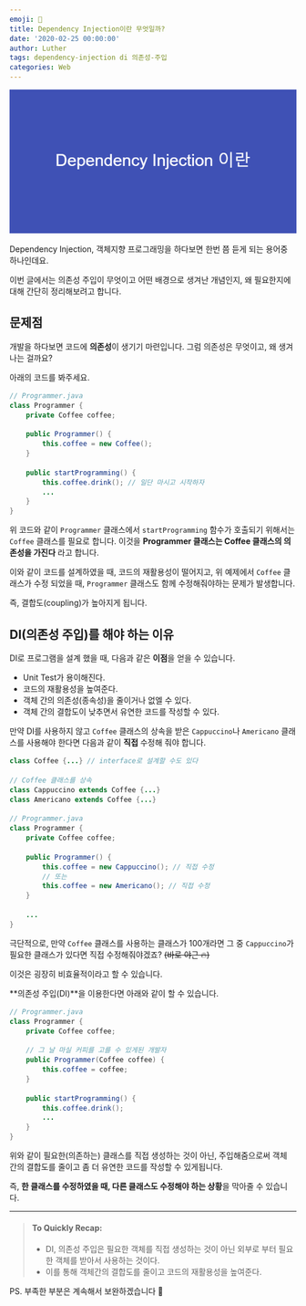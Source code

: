 ```yaml
---
emoji: 💉
title: Dependency Injection이란 무엇일까?
date: '2020-02-25 00:00:00'
author: Luther
tags: dependency-injection di 의존성-주입
categories: Web
---
```


![](./images/thumbnail.png)

Dependency Injection, 객체지향 프로그래밍을 하다보면 한번 쯤 듣게 되는 용어중 하나인데요.

이번 글에서는 의존성 주입이 무엇이고 어떤 배경으로 생겨난 개념인지, 왜 필요한지에 대해 간단히 정리해보려고 합니다.

## 문제점

개발을 하다보면 코드에 **의존성**이 생기기 마련입니다. 그럼 의존성은 무엇이고, 왜 생겨나는 걸까요?

아래의 코드를 봐주세요.

```java
// Programmer.java
class Programmer {
    private Coffee coffee;

    public Programmer() {
    	this.coffee = new Coffee();
    }

    public startProgramming() {
    	this.coffee.drink(); // 일단 마시고 시작하자
        ...
    }
}
```

위 코드와 같이 `Programmer` 클래스에서 `startProgramming` 함수가 호출되기 위해서는 `Coffee` 클래스를 필요로 합니다. 이것을 **Programmer 클래스는 Coffee 클래스의 의존성을 가진다** 라고 합니다.

이와 같이 코드를 설계하였을 때, 코드의 재활용성이 떨어지고, 위 예제에서 `Coffee` 클래스가 수정 되었을 때, `Programmer` 클래스도 함께 수정해줘야하는 문제가 발생합니다.

즉, 결합도(coupling)가 높아지게 됩니다.

## DI(의존성 주입)를 해야 하는 이유

DI로 프로그램을 설계 했을 때, 다음과 같은 **이점**을 얻을 수 있습니다.

- Unit Test가 용이해진다.
- 코드의 재활용성을 높여준다.
- 객체 간의 의존성(종속성)을 줄이거나 없엘 수 있다.
- 객체 간의 결합도이 낮추면서 유연한 코드를 작성할 수 있다.

만약 DI를 사용하지 않고 `Coffee` 클래스의 상속을 받은 `Cappuccino`나 `Americano` 클래스를 사용해야 한다면 다음과 같이 **직접** 수정해 줘야 합니다.

```java
class Coffee {...} // interface로 설계할 수도 있다

// Coffee 클래스를 상속
class Cappuccino extends Coffee {...}
class Americano extends Coffee {...}

// Programmer.java
class Programmer {
    private Coffee coffee;

    public Programmer() {
    	this.coffee = new Cappuccino(); // 직접 수정
        // 또는
        this.coffee = new Americano(); // 직접 수정
    }

    ...
}
```

극단적으로, 만약 `Coffee` 클래스를 사용하는 클래스가 100개라면 그 중 `Cappuccino`가 필요한 클래스가 있다면 직접 수정해줘야겠죠? ~~(바로 야근 🔥)~~

이것은 굉장히 비효율적이라고 할 수 있습니다.

**의존성 주입(DI)**을 이용한다면 아래와 같이 할 수 있습니다.

```java
// Programmer.java
class Programmer {
    private Coffee coffee;

    // 그 날 마실 커피를 고를 수 있게된 개발자
    public Programmer(Coffee coffee) {
    	this.coffee = coffee;
    }

    public startProgramming() {
    	this.coffee.drink();
        ...
    }
}
```

위와 같이 필요한(의존하는) 클래스를 직접 생성하는 것이 아닌, 주입해줌으로써 객체 간의 결합도를 줄이고 좀 더 유연한 코드를 작성할 수 있게됩니다.

즉, **한 클래스를 수정하였을 때, 다른 클래스도 수정해야 하는 상황**을 막아줄 수 있습니다.

---

> #### To Quickly Recap:
>
> - DI, 의존성 주입은 필요한 객체를 직접 생성하는 것이 아닌 외부로 부터 필요한 객체를 받아서 사용하는 것이다.
> - 이를 통해 객체간의 결합도를 줄이고 코드의 재활용성을 높여준다.

PS. 부족한 부분은 계속해서 보완하겠습니다 🙏

```toc

```
